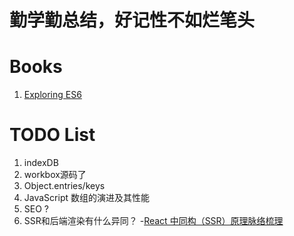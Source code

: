 # 勤学勤总结，好记性不如烂笔头

# Books
1. [Exploring ES6](http://exploringjs.com/es6/)

# TODO List
1. indexDB
2. workbox源码了
3. Object.entries/keys
4. JavaScript 数组的演进及其性能
5. SEO ?
6. SSR和后端渲染有什么异同？
-[React 中同构（SSR）原理脉络梳理](https://www.yuque.com/es2049/blog/zy0eq0)
